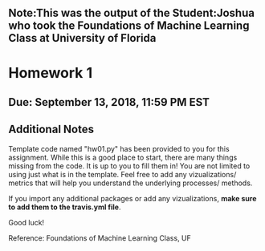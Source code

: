 Note:This was the output of the Student:Joshua who took the Foundations of Machine Learning Class at University of Florida
---
# Homework 1

## Due: September 13, 2018, 11:59 PM EST


## Additional Notes

Template code named "hw01.py" has been provided to you for this assignment.  While this is a good place to start, there are many things missing from the code.  It is up to you to fill them in!  You are not limited to using just what is in the template.  Feel free to add any vizualizations/ metrics that will help you understand the underlying processes/ methods.

If you import any additional packages or add any vizualizations, **make sure to add them to the travis.yml file**.

Good luck! 


Reference: Foundations of Machine Learning Class, UF
